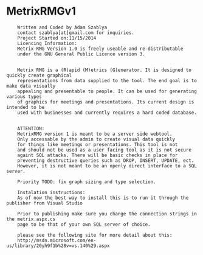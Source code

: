 MetrixRMGv1
===========
        Written and Coded by Adam Szablya
        contact szablya[at]gmail.com for inquiries.
        Project Started on:11/15/2014
        Licencing Information:
        Metrix RMG Version 1.0 is freely useable and re-distributable
        under the GNU General Public Licence version 3.
        
        
        Metrix RMG is a (R)apid (M)etrics (G)enerator. It is designed to quickly create graphical
        representations from data supplied to the tool. The end goal is to make data visually
        appealing and presentable to people. It can be used for generating various types
        of graphics for meetings and presentations. Its current design is intended to be
        used with businesses and currently requires a hard coded database. 
        
        
        ATTENTION:
        MetrixRMG version 1 is meant to be a server side webtool.
        Only accessable by the admin to create visual data quickly
        for things like meetings or presentations. This tool is not
        and should not be used as a user facing tool as it is not secure 
        againt SQL attacks. There will be basic checks in place for
        preventing destructive queries such as DROP, INSERT, UPDATE, ect.
        However, it is not meant to be an openly direct interface to a SQL server.
        
        Priority TODO: fix graph sizing and type selection.
        
        Instalation instructions:
        As of now the best way to install this is to run it through the publisher from Visual Studio
        
        Prior to publishing make sure you change the connection strings in the metrix.aspx.cs 
        page to be that of your own SQL server of choice. 
        
        please see the following site for more detail about this:
        http://msdn.microsoft.com/en-us/library/20yh9f1b%28v=vs.140%29.aspx
